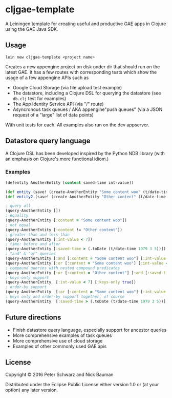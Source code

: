 # cljgae-template

A Leiningen template for creating useful and productive GAE apps in Clojure 
using the GAE Java SDK.

## Usage

    lein new cljgae-template <project name>

Creates a new appengine project on disk under dir <project name> that should run
on the latest GAE. It has a few routes with corresponding tests which show the 
usage of a few appengine APIs such as 

* Google Cloud Storage (via file upload test example)
* The datastore, including a Clojure DSL for querying the datastore (see 
  `db.clj` test for examples)
* The App Identity Service API (via "/" route) 
* Asyncronous task queues / AKA appengine"push queues" (via a JSON request of 
  a "large" list of data points)

With unit tests for each. All examples also run on the dev appserver.

## Datastore query language

A Clojure DSL has been developed inspired by the Python NDB library (with an 
emphasis on Clojure's more functional idiom.)

### Examples

```clojure
(defentity AnotherEntity [content saved-time int-value])

(def entity (save! (create-AnotherEntity "Some content woo" (t/date-time 1980 3 5) 6)))
(def entity2 (save! (create-AnotherEntity "Other content" (t/date-time 1984 10 12) 17)))

; query all
(query-AnotherEntity [])
; equality
(query-AnotherEntity [:content = "Some content woo"])
; not equal
(query-AnotherEntity [:content != "Other content"])
; greater-than and less-than
(query-AnotherEntity [:int-value < 7])
; time: before and after
(query-AnotherEntity [:saved-time > (.toDate (t/date-time 1979 3 5))])
; "and" & "or" queries
(query-AnotherEntity [:and [:content = "Some content woo"] [:int-value > 5]])
(query-AnotherEntity [:or [:content = "Some content woo"] [:int-value < 5]])
; compound queries with nested compound predicates
(query-AnotherEntity [:or [:content = "Other content"] [:and [:saved-time < (.toDate (t/date-time 1983 3 5))] [:int-value = 6]]])
; keys-only support
(query-AnotherEntity  [:int-value < 7] [:keys-only true])
; order-by support
(query-AnotherEntity  [:or [:content = "Some content woo"] [:int-value > 5]] [:order-by :int-value :desc])
; keys only and order-by support together, of course
(query-AnotherEntity  [:saved-time > (.toDate (t/date-time 1979 3 5))] [:keys-only true :order-by :int-value :desc])
```

## Future directions

* Finish datastore query language, especially support for ancestor queries
* More comprehensive examples of task queues
* More comprehensive use of cloud storage
* Examples of other commonly used GAE apis

## License

Copyright © 2016 Peter Schwarz and Nick Bauman

Distributed under the Eclipse Public License either version 1.0 or (at your 
option) any later version.
